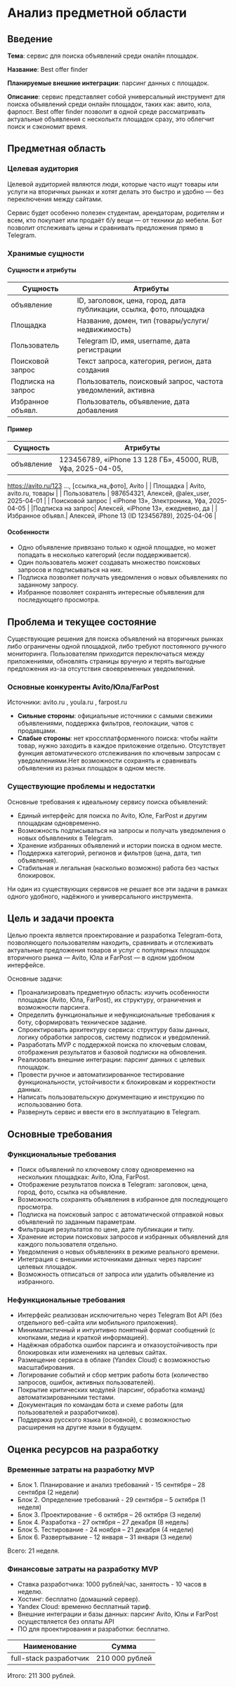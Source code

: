 # Анализ предметной области

## Введение

**Тема**: сервис для поиска объявлений среди оналйн площадок.

**Название**: Best offer finder

**Планируемые внешние интеграции**: парсинг данных с площадок.

**Описание**: сервис представляет собой универсальный инструмент для поиска объявлений среди онлайн площадок, таких как: авито, юла, фарпост. Best offer finder позволит в одной среде рассматривать актуальные объявления с нескольктх площадок сразу, это облегчит поиск и сэкономит время.

## Предметная область

### Целевая аудитория

Целевой аудиторией являются люди, которые часто ищут товары или услуги на вторичных рынках и хотят делать это быстро и удобно — без переключения между сайтами.

Сервис будет особенно полезен студентам, арендаторам, родителям и всем, кто покупает или продаёт б/у вещи — от техники до мебели. Бот позволит отслеживать цены и сравнивать предложения прямо в Telegram.

### Хранимые сущности

#### Сущности и атрибуты

| Сущность         | Атрибуты                                                                  |
|------------------|---------------------------------------------------------------------------|
| объявление       |ID, заголовок, цена, город, дата публикации, ссылка, фото, площадка        |
| Площадка         | Название, домен, тип (товары/услуги/недвижимость)                         |
| Пользователь     | Telegram ID, имя, username, дата регистрации                              | 
| Поисковой запрос | Текст запроса, категория, регион, дата создания                           |
|Подписка на запрос| Пользователь, поисковый запрос, частота уведомлений, активна              |
| Избранное объявл.| Пользователь, объявление, дата добавления                                 |

#### Пример

| Сущность         | Атрибуты                                                                  |
|------------------|---------------------------------------------------------------------------|
| объявление       |123456789, «iPhone 13 128 ГБ», 45000, RUB, Уфа, 2025-04-05,
https://avito.ru/123
..., [ссылка_на_фото], Avito                                                                   |
| Площадка         | Avito, avito.ru, товары                                                   |
| Пользователь     | 987654321, Алексей, @alex_user, 2025-04-01                                | 
| Поисковой запрос | «iPhone 13», Электроника, Уфа, 2025-04-05                                 |
|Подписка на запрос| Алексей, «iPhone 13», ежедневно, да                                       |
| Избранное объявл.| Алексей, iPhone 13 (ID 123456789), 2025-04-06                             | 

#### Особенности

- Одно объявление привязано только к одной площадке, но может попадать в несколько категорий (если поддерживается).
- Один пользователь может создавать множество поисковых запросов и подписываться на них.
- Подписка позволяет получать уведомления о новых объявлениях по заданному запросу.
- Избранное позволяет сохранять интересные объявления для последующего просмотра.

## Проблема и текущее состояние

Существующие решения для поиска объявлений на вторичных рынках либо ограничены одной площадкой, либо требуют постоянного ручного мониторинга. Пользователям приходится переключаться между приложениями, обновлять страницы вручную и терять выгодные предложения из-за отсутствия своевременных уведомлений.

### Основные конкуренты Avito/Юла/FarPost

Источники: avito.ru , youla.ru , farpost.ru

- **Сильные стороны**:  официальные источники с самыми свежими объявлениями, поддержка фильтров, геолокации, чатов с продавцами.
- **Слабые стороны**: нет кроссплатформенного поиска: чтобы найти товар, нужно заходить в каждое приложение отдельно. Отсутствует функция автоматического отслеживания по ключевым запросам с уведомлениями.Нет возможности сохранять и сравнивать объявления из разных площадок в одном месте.

### Существующие проблемы и недостатки

Основные требования к идеальному сервису поиска объявлений:

- Единый интерфейс для поиска по Avito, Юле, FarPost и другим площадкам одновременно.
- Возможность подписываться на запросы и получать уведомления о новых объявлениях в Telegram.
- Хранение избранных объявлений и истории поиска в одном месте.
- Поддержка категорий, регионов и фильтров (цена, дата, тип объявления).
- Стабильная и легальная (насколько возможно) работа без частых блокировок.

Ни один из существующих сервисов не решает все эти задачи в рамках одного удобного, надёжного и универсального инструмента.

## Цель и задачи проекта

Целью проекта является проектирование и разработка Telegram-бота, позволяющего пользователям находить, сравнивать и отслеживать актуальные предложения товаров и услуг с популярных площадок вторичного рынка — Avito, Юла и FarPost — в одном удобном интерфейсе.

Основные задачи:

- Проанализировать предметную область: изучить особенности площадок (Avito, Юла, FarPost), их структуру, ограничения и возможности парсинга.
- Определить функциональные и нефункциональные требования к боту, сформировать техническое задание.
- Спроектировать архитектуру сервиса: структуру базы данных, логику обработки запросов, систему подписок и уведомлений.
- Разработать MVP с поддержкой поиска по ключевым словам, отображения результатов и базовой подписки на обновления.
- Реализовать внешние интеграции: парсинг данных с целевых площадок.
- Провести ручное и автоматизированное тестирование функциональности, устойчивости к блокировкам и корректности данных.
- Написать пользовательскую документацию и инструкцию по использованию бота.
- Развернуть сервис и ввести его в эксплуатацию в Telegram.

## Основные требования

### Функциональные требования

- Поиск объявлений по ключевому слову одновременно на нескольких площадках: Avito, Юла, FarPost.
- Отображение результатов поиска в Telegram: заголовок, цена, город, фото, ссылка на объявление.
- Возможность сохранять объявления в избранное для последующего просмотра.
- Подписка на поисковый запрос с автоматической отправкой новых объявлений по заданным параметрам.
- Фильтрация результатов по цене, дате публикации и типу.
- Хранение истории поисковых запросов и избранных объявлений для каждого пользователя отдельно.
- Уведомления о новых объявлениях в режиме реального времени.
- Интеграция с внешними источниками данных через парсинг целевых площадок.
- Возможность отписаться от запроса или удалить объявление из избранного.

### Нефункциональные требования

- Интерфейс реализован исключительно через Telegram Bot API (без отдельного веб-сайта или мобильного приложения).
- Минималистичный и интуитивно понятный формат сообщений (с кнопками, медиа и краткой информацией).
- Надёжная обработка ошибок парсинга и отказоустойчивость при блокировках или изменениях на целевых сайтах.
- Размещение сервиса в облаке (Yandex Cloud) с возможностью масштабирования.
- Логирование событий и сбор метрик работы бота (количество запросов, ошибок, активных пользователей).
- Покрытие критических модулей (парсинг, обработка команд) автоматизированными тестами.
- Документация по командам бота и схеме работы (для пользователей и разработчиков).
- Поддержка русского языка (основной), с возможностью расширения на другие языки в будущем.

## Оценка ресурсов на разработку

### Временные затраты на разработку MVP

- Блок 1. Планирование и анализ требований - 15 сентября – 28 сентября (2 недели)
- Блок 2. Определение требований - 29 сентября – 5 октября (1 неделя)
- Блок 3. Проектирование - 6 октября – 26 октября (3 недели)
- Блок 4. Разработка - 27 октября – 27 декабря (8 недель)
- Блок 5. Тестирование - 24 ноября – 21 декабря (4 недели)
- Блок 6. Развертывание - 12 января – 31 января (3 недели)

Всего: 21 неделя.

### Финансовые затраты на разработку MVP

- Ставка разработчика: 1000 рублей/час, занятость - 10 часов в неделю.
- Хостинг: бесплатно (домашний сервер).
- Yandex Cloud: временно бесплатный тариф.
- Внешние интеграции и базы данных: парсинг Avito, Юлы и FarPost осуществляется без оплаты API
- ПО для проектирования и разработки: бесплатно.

| Наименование           | Сумма          |
|------------------------|----------------|
| full-stack разработчик | 210 000 рублей |

Итого: 211 300 рублей.
